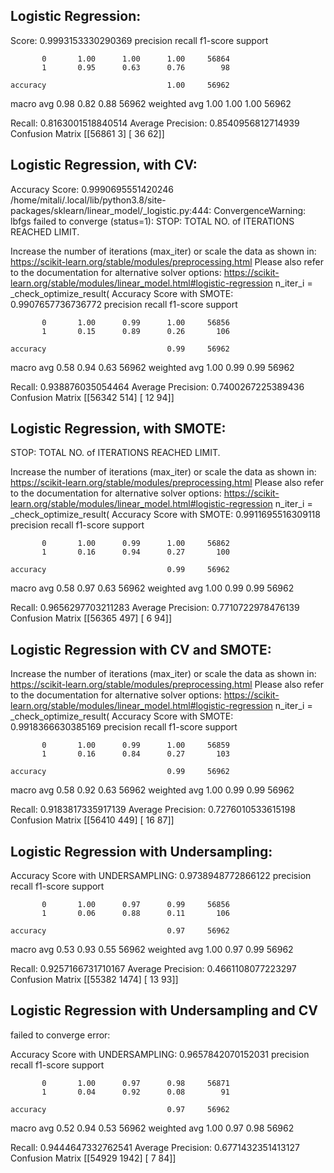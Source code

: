 ## Logistic Regression:

Score: 0.9993153330290369
              precision    recall  f1-score   support

           0       1.00      1.00      1.00     56864
           1       0.95      0.63      0.76        98

    accuracy                           1.00     56962
   macro avg       0.98      0.82      0.88     56962
weighted avg       1.00      1.00      1.00     56962

Recall: 0.8163001518840514
Average Precision: 0.8540956812714939
Confusion Matrix
 [[56861     3]
 [   36    62]]


## Logistic Regression, with CV:

Accuracy Score: 0.9990695551420246
/home/mitali/.local/lib/python3.8/site-packages/sklearn/linear_model/_logistic.py:444: ConvergenceWarning: lbfgs failed to converge (status=1):
STOP: TOTAL NO. of ITERATIONS REACHED LIMIT.

Increase the number of iterations (max_iter) or scale the data as shown in:
    https://scikit-learn.org/stable/modules/preprocessing.html
Please also refer to the documentation for alternative solver options:
    https://scikit-learn.org/stable/modules/linear_model.html#logistic-regression
  n_iter_i = _check_optimize_result(
Accuracy Score with SMOTE: 0.9907657736736772
              precision    recall  f1-score   support

           0       1.00      0.99      1.00     56856
           1       0.15      0.89      0.26       106

    accuracy                           0.99     56962
   macro avg       0.58      0.94      0.63     56962
weighted avg       1.00      0.99      0.99     56962

Recall: 0.938876035054464
Average Precision: 0.7400267225389436
Confusion Matrix
 [[56342   514]
 [   12    94]]





## Logistic Regression, with SMOTE:
STOP: TOTAL NO. of ITERATIONS REACHED LIMIT.

Increase the number of iterations (max_iter) or scale the data as shown in:
    https://scikit-learn.org/stable/modules/preprocessing.html
Please also refer to the documentation for alternative solver options:
    https://scikit-learn.org/stable/modules/linear_model.html#logistic-regression
  n_iter_i = _check_optimize_result(
Accuracy Score with SMOTE: 0.9911695516309118
              precision    recall  f1-score   support

           0       1.00      0.99      1.00     56862
           1       0.16      0.94      0.27       100

    accuracy                           0.99     56962
   macro avg       0.58      0.97      0.63     56962
weighted avg       1.00      0.99      0.99     56962

Recall: 0.9656297703211283
Average Precision: 0.7710722978476139
Confusion Matrix
 [[56365   497]
 [    6    94]]



## Logistic Regression with CV and SMOTE:
Increase the number of iterations (max_iter) or scale the data as shown in:
    https://scikit-learn.org/stable/modules/preprocessing.html
Please also refer to the documentation for alternative solver options:
    https://scikit-learn.org/stable/modules/linear_model.html#logistic-regression
  n_iter_i = _check_optimize_result(
Accuracy Score with SMOTE: 0.9918366630385169
              precision    recall  f1-score   support

           0       1.00      0.99      1.00     56859
           1       0.16      0.84      0.27       103

    accuracy                           0.99     56962
   macro avg       0.58      0.92      0.63     56962
weighted avg       1.00      0.99      0.99     56962

Recall: 0.9183817335917139
Average Precision: 0.7276010533615198
Confusion Matrix
 [[56410   449]
 [   16    87]]



## Logistic Regression with Undersampling:
Accuracy Score with UNDERSAMPLING: 0.9738948772866122
              precision    recall  f1-score   support

           0       1.00      0.97      0.99     56856
           1       0.06      0.88      0.11       106

    accuracy                           0.97     56962
   macro avg       0.53      0.93      0.55     56962
weighted avg       1.00      0.97      0.99     56962

Recall: 0.9257166731710167
Average Precision: 0.4661108077223297
Confusion Matrix
 [[55382  1474]
 [   13    93]]


## Logistic Regression with Undersampling and CV

failed to converge error:

Accuracy Score with UNDERSAMPLING: 0.9657842070152031
              precision    recall  f1-score   support

           0       1.00      0.97      0.98     56871
           1       0.04      0.92      0.08        91

    accuracy                           0.97     56962
   macro avg       0.52      0.94      0.53     56962
weighted avg       1.00      0.97      0.98     56962

Recall: 0.9444647332762541
Average Precision: 0.6771432351413127
Confusion Matrix
 [[54929  1942]
 [    7    84]]
